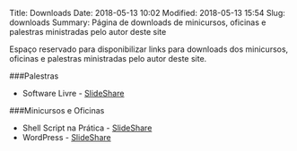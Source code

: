 Title: Downloads
Date: 2018-05-13 10:02
Modified: 2018-05-13 15:54
Slug: downloads
Summary: Página de downloads de minicursos, oficinas e palestras ministradas pelo autor deste site

Espaço reservado para disponibilizar links para downloads dos minicursos, oficinas e palestras ministradas pelo autor deste site.


###Palestras
* Software Livre - <a href="https://pt.slideshare.net/Edsonlead/palestra-software-livre-update" target="_blank">SlideShare</a>



###Minicursos e Oficinas
* Shell Script na Prática - <a href="" target="_blank">SlideShare</a>
* WordPress - <a href="https://pt.slideshare.net/Edsonlead/minicurso-wordpress-41860042" target="_blank">SlideShare</a>

